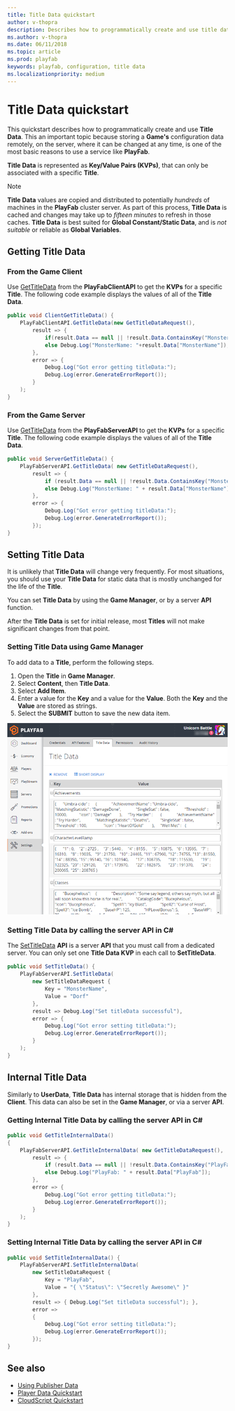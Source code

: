 ```yaml
---
title: Title Data quickstart
author: v-thopra
description: Describes how to programmatically create and use title data
ms.author: v-thopra
ms.date: 06/11/2018
ms.topic: article
ms.prod: playfab
keywords: playfab, configuration, title data
ms.localizationpriority: medium
---
```


# Title Data quickstart

This quickstart describes how to programmatically create and use **Title Data**.
This an important topic because storing a **Game's** configuration data remotely, on the server, where it can be changed at any time, is one of the most basic reasons to use a service like **PlayFab**.

**Title Data** is represented as **Key/Value Pairs (KVPs)**, that can only be associated with a specific **Title**.

> [!NOTE]
> **Title Data** values are copied and distributed to potentially *hundreds* of machines in the **PlayFab** cluster server. As part of this process, **Title Data** is cached and changes may take up to *fifteen minutes* to refresh in those caches. **Title Data** is best suited for **Global Constant/Static Data**, and is *not suitable* or reliable as **Global Variables**.

## Getting Title Data

### From the Game Client

Use [GetTitleData](xref:titleid.playfabapi.com.client.title-widedatamanagement.gettitledata) from the **PlayFabClientAPI** to get the **KVPs** for a specific **Title**. The following code example displays the values of all of the **Title Data**.

```csharp
public void ClientGetTitleData() {
    PlayFabClientAPI.GetTitleData(new GetTitleDataRequest(),
        result => {
            if(result.Data == null || !result.Data.ContainsKey("MonsterName")) Debug.Log("No MonsterName");
            else Debug.Log("MonsterName: "+result.Data["MonsterName"]);
        },
        error => {
            Debug.Log("Got error getting titleData:");
            Debug.Log(error.GenerateErrorReport());
        }
    );
}
```

### From the Game Server

Use [GetTitleData](xref:titleid.playfabapi.com.server.title-widedatamanagement.gettitledata) from the **PlayFabServerAPI** to get the **KVPs** for a specific **Title**. The following code example displays the values of all of the **Title Data**.

```csharp
public void ServerGetTitleData() {
    PlayFabServerAPI.GetTitleData( new GetTitleDataRequest(),
        result => {
            if (result.Data == null || !result.Data.ContainsKey("MonsterName")) Debug.Log("No MonsterName");
            else Debug.Log("MonsterName: " + result.Data["MonsterName"]);
        },
        error => {
            Debug.Log("Got error getting titleData:");
            Debug.Log(error.GenerateErrorReport());
        });
}
```

## Setting Title Data

It is unlikely that **Title Data** will change very frequently. For most situations, you should use your **Title Data** for static data that is mostly unchanged for the life of the **Title**.

You can set **Title Data** by using the **Game Manager**, or by a server **API** function.

After the **Title Data** is set for initial release, most **Titles** will not make significant changes from that point.

### Setting Title Data using Game Manager

To add data to a **Title**, perform the following steps.

1. Open the **Title** in **Game Manager**.
2. Select **Content**, then **Title Data**.
3. Select **Add Item**.
4. Enter a value for the **Key** and a value for the **Value**. Both the **Key** and the **Value** are stored as strings.
5. Select the **SUBMIT** button to save the new data item.

![Game Manager - Set Title Data](media/tutorials/game-manager-set-title-data.png)  

### Setting Title Data by calling the server API in C#

The [SetTitleData](xref:titleid.playfabapi.com.server.title-widedatamanagement.settitledata) **API** is a server **API** that you must call from a dedicated server. You can only set one **Title Data KVP** in each call to **SetTitleData**.

```csharp
public void SetTitleData() {
    PlayFabServerAPI.SetTitleData(
        new SetTitleDataRequest {
            Key = "MonsterName",
            Value = "Dorf"
        }, 
        result => Debug.Log("Set titleData successful"),
        error => {
            Debug.Log("Got error setting titleData:");
            Debug.Log(error.GenerateErrorReport());
        }
    );
}
```

## Internal Title Data

Similarly to **UserData**, **Title Data** has internal storage that is hidden from the **Client**. This data can also be set in the **Game Manager**, or via a server **API**.

### Getting Internal Title Data by calling the server API in C#

```csharp
public void GetTitleInternalData()
{
    PlayFabServerAPI.GetTitleInternalData( new GetTitleDataRequest(),
        result => {
            if (result.Data == null || !result.Data.ContainsKey("PlayFab")) Debug.Log("No PlayFab");
            else Debug.Log("PlayFab: " + result.Data["PlayFab"]);
        },
        error => {
            Debug.Log("Got error getting titleData:");
            Debug.Log(error.GenerateErrorReport());
        }
    );
}
```

### Setting Internal Title Data by calling the server API in C#

```csharp
public void SetTitleInternalData() {
    PlayFabServerAPI.SetTitleInternalData(
        new SetTitleDataRequest {
            Key = "PlayFab",
            Value = "{ \"Status\": \"Secretly Awesome\" }"
        }, 
        result => { Debug.Log("Set titleData successful"); },
        error =>
        {
            Debug.Log("Got error setting titleData:");
            Debug.Log(error.GenerateErrorReport());
        });
}
```
## See also

- [Using Publisher Data](../../config/titledata/using-publisher-data.md)
- [Player Data Quickstart](../../data/playerdata/quickstart.md)
- [CloudScript Quickstart](../../automation/cloudscript/quickstart.md)
